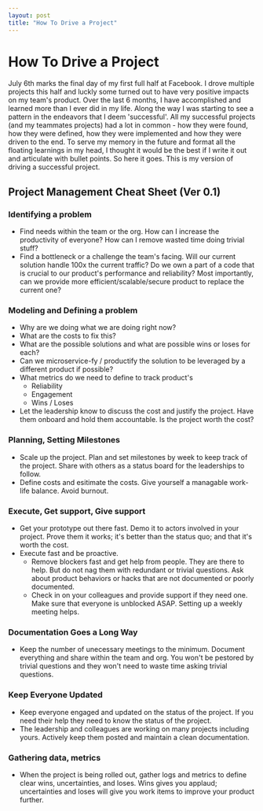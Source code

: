 ```yaml
---
layout: post
title: "How To Drive a Project"
---
```


# How To Drive a Project

July 6th marks the final day of my first full half at Facebook. I drove multiple projects this half and luckly some turned out to have very positive impacts on my team's product. Over the last 6 months, I have accomplished and learned more than I ever did in my life. Along the way I was starting to see a pattern in the endeavors that I deem 'successful'. All my successful projects (and my teammates projects) had a lot in common - how they were found, how they were defined, how they were implemented and how they were driven to the end. To serve my memory in the future and format all the floating learnings in my head, I thought it would be the best if I write it out and articulate with bullet points. So here it goes. This is my version of driving a successful project.

## Project Management Cheat Sheet (Ver 0.1)

### Identifying a problem

- Find needs within the team or the org. How can I increase the productivity of everyone? How can I remove wasted time doing trivial stuff?
- Find a bottleneck or a challenge the team's facing. Will our current solution handle 100x the current traffic? Do we own a part of a code that is crucial to our product's performance and reliability? Most importantly, can we provide more efficient/scalable/secure product to replace the current one?


### Modeling and Defining a problem
- Why are we doing what we are doing right now?
- What are the costs to fix this?
- What are the possible solutions and what are possible wins or loses for each?
- Can we microservice-fy / productify the solution to be leveraged by a different product if possible?
- What metrics do we need to define to track product's
    - Reliability
    - Engagement
    - Wins / Loses
- Let the leadership know to discuss the cost and justify the project. Have them onboard and hold them accountable. Is the project worth the cost?


### Planning, Setting Milestones
- Scale up the project. Plan and set milestones by week to keep track of the project. Share with others as a status board for the leaderships to follow.
- Define costs and esitimate the costs. Give yourself a managable work-life balance. Avoid burnout. 


### Execute, Get support, Give support
- Get your prototype out there fast. Demo it to actors involved in your project. Prove them it works; it's better than the status quo; and that it's worth the cost.
- Execute fast and be proactive.
    - Remove blockers fast and get help from people. They are there to help. But do not nag them with redundant or trivial questions. Ask about product behaviors or hacks that are not documented or poorly documented.
    - Check in on your colleagues and provide support if they need one. Make sure that everyone is unblocked ASAP. Setting up a weekly meeting helps.


### Documentation Goes a Long Way
- Keep the number of unecessary meetings to the minimum. Document everything and share within the team and org. You won't be pestored by trivial questions and they won't need to waste time asking trivial questions.

### Keep Everyone Updated
- Keep everyone engaged and updated on the status of the project. If you need their help they need to know the status of the project. 
- The leadership and colleagues are working on many projects including yours. Actively keep them posted and maintain a clean documentation.

### Gathering data, metrics
- When the project is being rolled out, gather logs and metrics to define clear wins, uncertainties, and loses. Wins gives you applaud; uncertainties and loses will give you work items to improve your product further.

